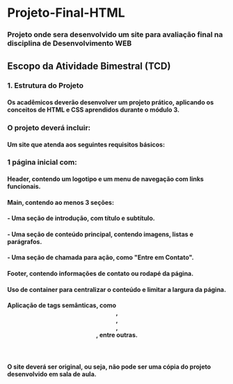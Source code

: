 # Projeto-Final-HTML
### Projeto onde sera desenvolvido um site para avaliação final na disciplina de Desenvolvimento WEB
## Escopo da Atividade Bimestral (TCD)
### 1. Estrutura do Projeto
#### Os acadêmicos deverão desenvolver um projeto prático, aplicando os conceitos de HTML e CSS aprendidos durante o módulo 3.
### O projeto deverá incluir:
#### Um site que atenda aos seguintes requisitos básicos:
### 1 página inicial com:
#### Header, contendo um logotipo e um menu de navegação com links funcionais.
#### Main, contendo ao menos 3 seções:
#### - Uma seção de introdução, com título e subtítulo.
#### - Uma seção de conteúdo principal, contendo imagens, listas e parágrafos.
#### - Uma seção de chamada para ação, como "Entre em Contato".
#### Footer, contendo informações de contato ou rodapé da página.
#### Uso de container para centralizar o conteúdo e limitar a largura da página.
#### Aplicação de tags semânticas, como <header>, <main>, <footer>, <section>, entre outras.
#### O site deverá ser original, ou seja, não pode ser uma cópia do projeto desenvolvido em sala de aula.
